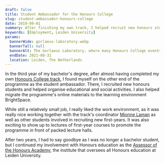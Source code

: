 ```yaml
---
draft: false
title: Student Ambassador for the Honours College
slug: student-ambassador-honours-college
date: 2019-09-01
summary: After finishing my own track, I helped recruit new honours students and organised various activities. 
keywords: [Employment, Leiden University]
params:
  bannerWide: gorlaeus-laboratory.webp
  bannerTall: null
  bannerAlt: The Gorlaeus Laboratory, where many Honours College events took place
  endDate: 2021-08-31
  location: Leiden, The Netherlands
---
```


In the third year of my bachelor's degree, after almost having completed my own [Honours College track](/education/honours-college), I found myself on the other end of the programme as the student ambassador. There, I recruited new honours students and helped organise educational and social activities. I also helped migrate the programme's online materials to the learning environment BrightSpace.

While still a relatively small job, I really liked the work environment, as it was really nice working together with the track's coordinator [Mionne Laman](https://www.universiteitleiden.nl/en/staffmembers/mionne-laman) as well as other students involved in recruiting new first-years. It was also exciting to show up to lectures of first-year courses to promote the programme in front of packed lecture halls.

After two years, I had to say goodbye as I was no longer a bachelor student, but I continued my involvement with Honours education as the [Assessor of the Honours Academy](/experience/assessor-honours-academy), the institute that oversees all Honours education at Leiden University.